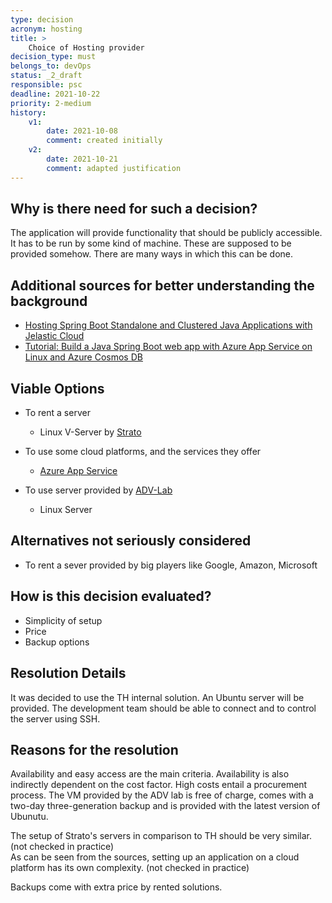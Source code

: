 ```yaml
---
type: decision
acronym: hosting
title: >
    Choice of Hosting provider
decision_type: must
belongs_to: devOps
status: _2_draft
responsible: psc
deadline: 2021-10-22
priority: 2-medium
history:
    v1:
        date: 2021-10-08
        comment: created initially
    v2:
        date: 2021-10-21
        comment: adapted justification
---
```


## Why is there need for such a decision?

The application will provide functionality that should be publicly accessible.
It has to be run by some kind of machine.
These are supposed to be provided somehow.
There are many ways in which this can be done.

## Additional sources for better understanding the background
* [Hosting Spring Boot Standalone and Clustered Java Applications with Jelastic Cloud](https://jelastic.com/blog/hosting-spring-boot-java-applications/)
* [Tutorial: Build a Java Spring Boot web app with Azure App Service on Linux and Azure Cosmos DB](https://docs.microsoft.com/en-us/azure/app-service/tutorial-java-spring-cosmosdb)

## Viable Options

* To rent a server
    * Linux V-Server by [Strato](https://www.strato.de/server/linux-vserver/)
    

* To use some cloud platforms, and the services they offer 
    * [Azure App Service](https://docs.microsoft.com/en-us/azure/app-service/overview-hosting-plans)

    
* To use server provided by [ADV-Lab](https://www.gm.th-koeln.de/advlabor/aufgaben.shtml)
    * Linux Server


## Alternatives not seriously considered

* To rent a sever provided by big players like Google, Amazon, Microsoft

## How is this decision evaluated?

* Simplicity of setup
* Price
* Backup options
 
## Resolution Details
It was decided to use the TH internal solution.
An Ubuntu server will be provided.
The development team should be able to connect and to control the server using SSH.

## Reasons for the resolution

Availability and easy access are the main criteria. Availability is also indirectly dependent on the cost factor.
High costs entail a procurement process.
The VM provided by the ADV lab is free of charge, comes with a two-day three-generation backup and is provided with the latest version of Ubunutu.


The setup of Strato's servers in comparison to TH should be very similar. (not checked in practice)\
As can be seen from the sources, setting up an application on a cloud platform has its own complexity. (not checked in practice)

Backups come with extra price by rented solutions.
